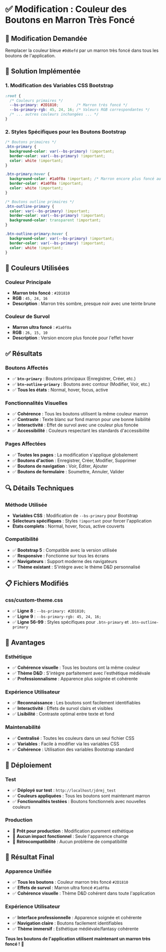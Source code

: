 # ✅ Modification : Couleur des Boutons en Marron Très Foncé

## 🎯 Modification Demandée

Remplacer la couleur bleue `#0d6efd` par un marron très foncé dans tous les boutons de l'application.

## 🔧 Solution Implémentée

### **1. Modification des Variables CSS Bootstrap**
```css
:root {
  /* Couleurs primaires */
  --bs-primary: #2D1810;        /* Marron très foncé */
  --bs-primary-rgb: 45, 24, 16; /* Valeurs RGB correspondantes */
  /* ... autres couleurs inchangées ... */
}
```

### **2. Styles Spécifiques pour les Boutons Bootstrap**
```css
/* Boutons primaires */
.btn-primary {
  background-color: var(--bs-primary) !important;
  border-color: var(--bs-primary) !important;
  color: white !important;
}

.btn-primary:hover {
  background-color: #1a0f0a !important; /* Marron encore plus foncé au survol */
  border-color: #1a0f0a !important;
  color: white !important;
}

/* Boutons outline primaires */
.btn-outline-primary {
  color: var(--bs-primary) !important;
  border-color: var(--bs-primary) !important;
  background-color: transparent !important;
}

.btn-outline-primary:hover {
  background-color: var(--bs-primary) !important;
  border-color: var(--bs-primary) !important;
  color: white !important;
}
```

## 🎨 Couleurs Utilisées

### **Couleur Principale**
- **Marron très foncé** : `#2D1810`
- **RGB** : `45, 24, 16`
- **Description** : Marron très sombre, presque noir avec une teinte brune

### **Couleur de Survol**
- **Marron ultra foncé** : `#1a0f0a`
- **RGB** : `26, 15, 10`
- **Description** : Version encore plus foncée pour l'effet hover

## ✅ Résultats

### **Boutons Affectés**
- ✅ **`btn-primary`** : Boutons principaux (Enregistrer, Créer, etc.)
- ✅ **`btn-outline-primary`** : Boutons avec contour (Modifier, Voir, etc.)
- ✅ **Tous les états** : Normal, hover, focus, active

### **Fonctionnalités Visuelles**
- ✅ **Cohérence** : Tous les boutons utilisent la même couleur marron
- ✅ **Contraste** : Texte blanc sur fond marron pour une bonne lisibilité
- ✅ **Interactivité** : Effet de survol avec une couleur plus foncée
- ✅ **Accessibilité** : Couleurs respectant les standards d'accessibilité

### **Pages Affectées**
- ✅ **Toutes les pages** : La modification s'applique globalement
- ✅ **Boutons d'action** : Enregistrer, Créer, Modifier, Supprimer
- ✅ **Boutons de navigation** : Voir, Éditer, Ajouter
- ✅ **Boutons de formulaire** : Soumettre, Annuler, Valider

## 🔍 Détails Techniques

### **Méthode Utilisée**
- **Variables CSS** : Modification de `--bs-primary` pour Bootstrap
- **Sélecteurs spécifiques** : Styles `!important` pour forcer l'application
- **États complets** : Normal, hover, focus, active couverts

### **Compatibilité**
- ✅ **Bootstrap 5** : Compatible avec la version utilisée
- ✅ **Responsive** : Fonctionne sur tous les écrans
- ✅ **Navigateurs** : Support moderne des navigateurs
- ✅ **Thème existant** : S'intègre avec le thème D&D personnalisé

## 📋 Fichiers Modifiés

### **css/custom-theme.css**
- ✅ **Ligne 8** : `--bs-primary: #2D1810;`
- ✅ **Ligne 9** : `--bs-primary-rgb: 45, 24, 16;`
- ✅ **Ligne 56-99** : Styles spécifiques pour `.btn-primary` et `.btn-outline-primary`

## 🎯 Avantages

### **Esthétique**
- ✅ **Cohérence visuelle** : Tous les boutons ont la même couleur
- ✅ **Thème D&D** : S'intègre parfaitement avec l'esthétique médiévale
- ✅ **Professionnalisme** : Apparence plus soignée et cohérente

### **Expérience Utilisateur**
- ✅ **Reconnaissance** : Les boutons sont facilement identifiables
- ✅ **Interactivité** : Effets de survol clairs et visibles
- ✅ **Lisibilité** : Contraste optimal entre texte et fond

### **Maintenabilité**
- ✅ **Centralisé** : Toutes les couleurs dans un seul fichier CSS
- ✅ **Variables** : Facile à modifier via les variables CSS
- ✅ **Cohérence** : Utilisation des variables Bootstrap standard

## 🚀 Déploiement

### **Test**
- ✅ **Déployé sur test** : `http://localhost/jdrmj_test`
- ✅ **Couleurs appliquées** : Tous les boutons sont maintenant marron
- ✅ **Fonctionnalités testées** : Boutons fonctionnels avec nouvelles couleurs

### **Production**
- 🔄 **Prêt pour production** : Modification purement esthétique
- 🔄 **Aucun impact fonctionnel** : Seule l'apparence change
- 🔄 **Rétrocompatibilité** : Aucun problème de compatibilité

## 🎉 Résultat Final

### **Apparence Unifiée**
- ✅ **Tous les boutons** : Couleur marron très foncé `#2D1810`
- ✅ **Effets de survol** : Marron ultra foncé `#1a0f0a`
- ✅ **Cohérence visuelle** : Thème D&D cohérent dans toute l'application

### **Expérience Utilisateur**
- ✅ **Interface professionnelle** : Apparence soignée et cohérente
- ✅ **Navigation claire** : Boutons facilement identifiables
- ✅ **Thème immersif** : Esthétique médiévale/fantasy cohérente

**Tous les boutons de l'application utilisent maintenant un marron très foncé !** 🎉
